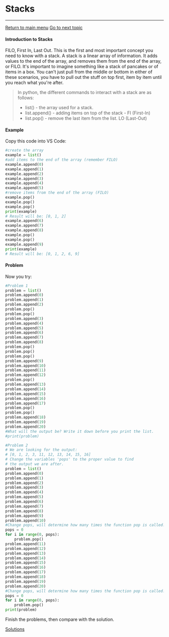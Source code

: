 # Stacks
---
[Return to main menu](0-welcome.md)
[Go to next topic](2-topic_linked_list.md)
#### Introduction to Stacks
FILO, First In, Last Out. This is the first and most important concept you need to know with a stack. A stack is a linear array of information. It adds values to the end of the array, and removes them from the end of the array, or FILO. It's important to imagine something like a stack of pancakes or of items in a box. You can't just pull from the middle or bottom in either of these scenarios, you have to pull out the stuff on top first, item by item until you reach what you're after.

> In python, the different commands to interact with a stack are as follows:
> * list() - the array used for a stack. 
> * list.append() - adding items on top of the stack - FI (First-In)
> * list.pop() - remove the last item from the list. LO (Last-Out)
#### Example
Copy this code into VS Code:
```python
#create the array
example = list()
#add items to the end of the array (remember FILO)
example.append(0)
example.append(1)
example.append(2)
example.append(3)
example.append(4)
example.append(5)
#remove items from the end of the array (FILO)
example.pop()
example.pop()
example.pop()
print(example)
# Result will be: [0, 1, 2]
example.append(6)
example.append(7)
example.append(8)
example.pop()
example.pop()
example.append(9)
print(example)
# Result will be: [0, 1, 2, 6, 9]
```
#### Problem
Now you try:

```python
#Problem 1
problem = list()
problem.append(0)
problem.append(1)
problem.append(2)
problem.pop()
problem.pop()
problem.append(3)
problem.append(4)
problem.append(5)
problem.append(6)
problem.append(7)
problem.append(8)
problem.pop()
problem.pop()
problem.pop()
problem.append(9)
problem.append(10)
problem.append(11)
problem.append(12)
problem.pop()
problem.append(13)
problem.append(14)
problem.append(15)
problem.append(16)
problem.append(17)
problem.pop()
problem.pop()
problem.append(18)
problem.append(19)
problem.append(20)
#What will the output be? Write it down before you print the list.
#print(problem)

#Problem 2
# We are looking for the output:
# [0, 1, 2, 3, 11, 12, 13, 14, 15, 16]
# Change the variables 'pops' to the proper value to find
# the output we are after.
problem = list()
problem.append(0)
problem.append(1)
problem.append(2)
problem.append(3)
problem.append(4)
problem.append(5)
problem.append(6)
problem.append(7)
problem.append(8)
problem.append(9)
problem.append(10)
#Change pops, will determine how many times the function pop is called. 
pops = 0
for i in range(0, pops):
    problem.pop()
problem.append(11)
problem.append(12)
problem.append(13)
problem.append(14)
problem.append(15)
problem.append(16)
problem.append(17)
problem.append(18)
problem.append(19)
problem.append(20)
#Change pops, will determine how many times the function pop is called. 
pops = 0
for i in range(0, pops):
    problem.pop()
print(problem)
```
Finish the problems, then compare with the solution.

[Solutions](solution1_stacks.py)